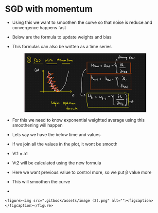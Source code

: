 # SGD with momentum

* Using this we want to smoothen the curve so that noise is reduce and convergence happens fast
* Below are the formula to update weights and bias
*   This formulas can also be written as a time series

    <figure><img src=".gitbook/assets/image (1).png" alt=""><figcaption></figcaption></figure>
* For this we need to know exponential weighted average using this smoothening will happen
* Lets say we have the below time and values
* If we join all the values in the plot, it wont be smooth
* Vt1 = a1
* Vt2 will be calculated using the new formula
* Here we want previous value to control more, so we put β value more
* This will smoothen the curve
*

    <figure><img src=".gitbook/assets/image (2).png" alt=""><figcaption></figcaption></figure>
